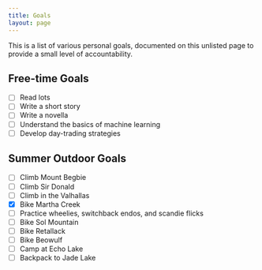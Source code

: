 ```yaml
---
title: Goals
layout: page
---
```


This is a list of various personal goals, documented on this unlisted page to provide a small level of accountability.

## Free-time Goals

-   [ ] Read lots
-   [ ] Write a short story
-   [ ] Write a novella
-   [ ] Understand the basics of machine learning
-   [ ] Develop day-trading strategies

## Summer Outdoor Goals

-   [ ] Climb Mount Begbie
-   [ ] Climb Sir Donald
-   [ ] Climb in the Valhallas
-   [x] Bike Martha Creek
-   [ ] Practice wheelies, switchback endos, and scandie flicks
-   [ ] Bike Sol Mountain
-   [ ] Bike Retallack
-   [ ] Bike Beowulf
-   [ ] Camp at Echo Lake
-   [ ] Backpack to Jade Lake
